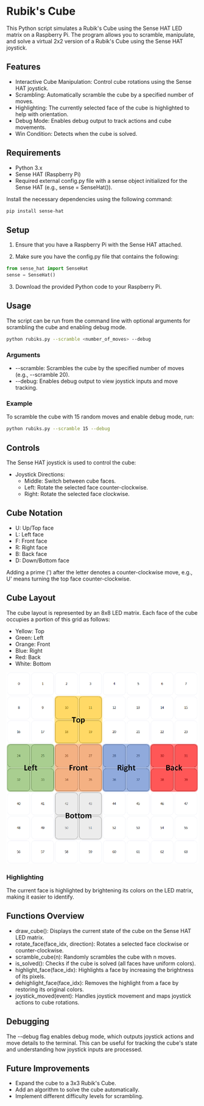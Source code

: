 # Rubik's Cube

This Python script simulates a Rubik's Cube using the Sense HAT LED matrix on a Raspberry Pi. The program allows you to scramble, manipulate, and solve a virtual 2x2 version of a Rubik's Cube using the Sense HAT joystick.

## Features

- Interactive Cube Manipulation: Control cube rotations using the Sense HAT joystick.
- Scrambling: Automatically scramble the cube by a specified number of moves.
- Highlighting: The currently selected face of the cube is highlighted to help with orientation.
- Debug Mode: Enables debug output to track actions and cube movements.
- Win Condition: Detects when the cube is solved.

## Requirements

- Python 3.x
- Sense HAT (Raspberry Pi)
- Required external config.py file with a sense object initialized for the Sense HAT (e.g., sense = SenseHat()).

Install the necessary dependencies using the following command:

```bash
pip install sense-hat
```

## Setup

1. Ensure that you have a Raspberry Pi with the Sense HAT attached.

2. Make sure you have the config.py file that contains the following:

```python
from sense_hat import SenseHat
sense = SenseHat()
```

3. Download the provided Python code to your Raspberry Pi.

## Usage

The script can be run from the command line with optional arguments for scrambling the cube and enabling debug mode.

```bash
python rubiks.py --scramble <number_of_moves> --debug
```

### Arguments

- --scramble: Scrambles the cube by the specified number of moves (e.g., --scramble 20).
- --debug: Enables debug output to view joystick inputs and move tracking.

### Example

To scramble the cube with 15 random moves and enable debug mode, run:

```bash
python rubiks.py --scramble 15 --debug
```

## Controls

The Sense HAT joystick is used to control the cube:

- Joystick Directions:
  - Middle: Switch between cube faces.
  - Left: Rotate the selected face counter-clockwise.
  - Right: Rotate the selected face clockwise.

## Cube Notation

- U: Up/Top face
- L: Left face
- F: Front face
- R: Right face
- B: Back face
- D: Down/Bottom face

Adding a prime (') after the letter denotes a counter-clockwise move, e.g., U' means turning the top face counter-clockwise.

## Cube Layout

The cube layout is represented by an 8x8 LED matrix. Each face of the cube occupies a portion of this grid as follows:

- Yellow: Top
- Green: Left
- Orange: Front
- Blue: Right
- Red: Back
- White: Bottom

![Rubiks 2x2 Flat Layout](./images/rubiks_2x2.png)

### Highlighting

The current face is highlighted by brightening its colors on the LED matrix, making it easier to identify.

## Functions Overview

- draw_cube(): Displays the current state of the cube on the Sense HAT LED matrix.
- rotate_face(face_idx, direction): Rotates a selected face clockwise or counter-clockwise.
- scramble_cube(n): Randomly scrambles the cube with n moves.
- is_solved(): Checks if the cube is solved (all faces have uniform colors).
- highlight_face(face_idx): Highlights a face by increasing the brightness of its pixels.
- dehighlight_face(face_idx): Removes the highlight from a face by restoring its original colors.
- joystick_moved(event): Handles joystick movement and maps joystick actions to cube rotations.

## Debugging

The --debug flag enables debug mode, which outputs joystick actions and move details to the terminal. This can be useful for tracking the cube's state and understanding how joystick inputs are processed.

## Future Improvements
- Expand the cube to a 3x3 Rubik's Cube.
- Add an algorithm to solve the cube automatically.
- Implement different difficulty levels for scrambling.
